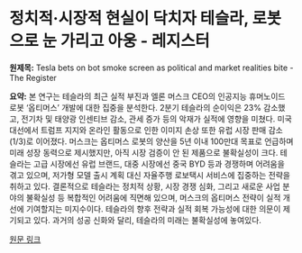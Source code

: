 # 정치적·시장적 현실이 닥치자 테슬라, 로봇으로 눈 가리고 아웅 - 레지스터

**원제목:** Tesla bets on bot smoke screen as political and market realities bite - The Register

**요약:** 본 연구는 테슬라의 최근 실적 부진과 엘론 머스크 CEO의 인공지능 휴머노이드 로봇 ‘옵티머스’ 개발에 대한 집중을 분석한다. 2분기 테슬라의 순이익은 23% 감소했고, 전기차 및 태양광 인센티브 감소, 관세 증가 등의 악재가 실적에 영향을 미쳤다.  미국 대선에서 트럼프 지지와 온라인 활동으로 인한 이미지 손상 또한 유럽 시장 판매 감소(1/3)로 이어졌다.  머스크는 옵티머스 로봇의 양산을 5년 이내 100만대 목표로 언급하며 미래 성장 동력으로 제시했지만, 아직 시장 검증이 안 된 제품으로 불확실성이 크다.  테슬라는 고급 시장에선 유럽 브랜드, 대중 시장에선 중국 BYD 등과 경쟁하며 어려움을 겪고 있으며, 저가형 모델 출시 계획 대신 자율주행 로보택시 서비스에 집중하는 전략을 취하고 있다.  결론적으로 테슬라는 정치적 상황, 시장 경쟁 심화, 그리고 새로운 사업 분야의 불확실성 등 복합적인 어려움에 직면해 있으며,  머스크의 옵티머스 전략이 실적 개선에 기여할지는 미지수이다.  테슬라의  향후 전략과  실적 회복 가능성에 대한 의문이 제기되고 있다.  과거의 성공 신화와 달리, 테슬라의 미래는 불확실성에 놓여있다.

[원문 링크](https://www.theregister.com/2025/07/24/opinion_q2_tesla_bets_on_bot_smoke/)
